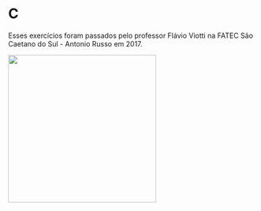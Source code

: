 # C
Esses exercícios foram passados pelo professor Flávio Viotti na FATEC São Caetano do Sul - Antonio Russo em 2017.

<img src="https://github.com/yanm1103/C/assets/28579030/a280e6fb-c668-4ab4-91af-65126f47ae5c" height="300">
